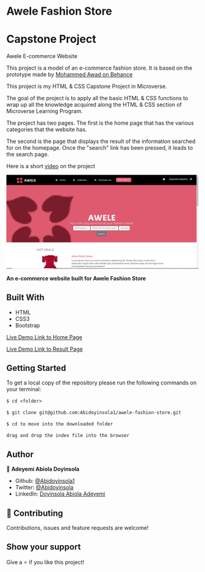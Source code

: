 # Awele Fashion Store

# Capstone Project
Awele E-commerce Website

This project is a model of an e-commerce fashion store. It is based on the prototype made by [Mohammed Awad on Behance](https://www.behance.net/M_Awad)

This project is my HTML & CSS Capstone Project in Microverse.

The goal of the project is to apply all the basic HTML & CSS functions to wrap up all the knowledge acquired along the HTML & CSS section of Microverse Learning Program.

The project has two pages. The first is the home page that has the various categories that the website has.

The second is the page that displays the result of the information searched for on the homepage. Once the "search" link has been pressed, it leads to the search page.

Here is a short [video](https://www.loom.com/share/19f2680b9fd34462aaa434f1506728ac) on the project


![screenshot](./img/Screenshot.JPG)

**An e-commerce website built for Awele Fashion Store**

## Built With

- HTML
- CSS3
- Bootstrap

[Live Demo Link to Home Page](https://rawcdn.githack.com/Abidoyinsola1/awele-fashion-store/f07c9a288750f5290194661ad59d2785086caf91/index.html)

[Live Demo Link to Result Page](https://raw.githack.com/Abidoyinsola1/awele-fashion-store/feature-branch/result.html)


## Getting Started

To get a local copy of the repository please run the following commands on your terminal:

```
$ cd <folder>
```

```
$ git clone git@github.com:Abidoyinsola1/awele-fashion-store.git
```

```
$ cd to move into the downloaded folder
```

```
drag and drop the index file into the browser
```


## Author

👤 **Adeyemi Abiola Doyinsola**

- Github: [@Abidoyinsola1](https://github.com/Abidoyinsola1)
- Twitter: [@Abidoyinsola](https://twitter.com/abidoyinsola)
- LinkedIn: [Doyinsola Abiola Adeyemi](https://www.linkedin.com/in/doyinsola-adeyemi)

## 🤝 Contributing

Contributions, issues and feature requests are welcome!

## Show your support

Give a ⭐️ if you like this project!